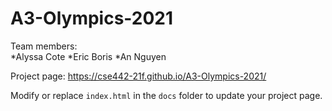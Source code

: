 
# A3-Olympics-2021
Team members:  
*Alyssa Cote 
*Eric Boris
*An Nguyen

Project page: https://cse442-21f.github.io/A3-Olympics-2021/  

Modify or replace `index.html` in the `docs` folder to update your project page.